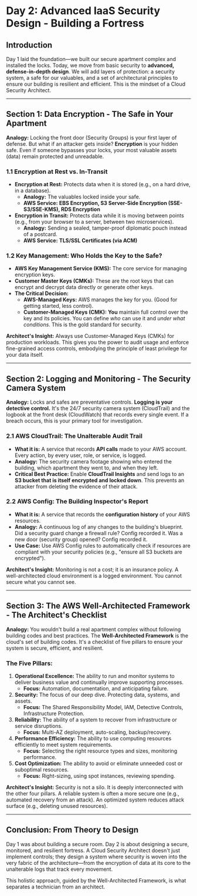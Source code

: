 # Day 2: Advanced IaaS Security Design - Building a Fortress

## Introduction
Day 1 laid the foundation—we built our secure apartment complex and installed the locks. Today, we move from basic security to **advanced, defense-in-depth design**. We will add layers of protection: a security system, a safe for our valuables, and a set of architectural principles to ensure our building is resilient and efficient. This is the mindset of a Cloud Security Architect.

---
## Section 1: Data Encryption - The Safe in Your Apartment
**Analogy:** Locking the front door (Security Groups) is your first layer of defense. But what if an attacker gets inside? **Encryption** is your hidden safe. Even if someone bypasses your locks, your most valuable assets (data) remain protected and unreadable.

### 1.1 Encryption at Rest vs. In-Transit
*   **Encryption at Rest:** Protects data when it is stored (e.g., on a hard drive, in a database).
    *   **Analogy:** The valuables locked inside your safe.
    *   **AWS Service:** **EBS Encryption, S3 Server-Side Encryption (SSE-S3/SSE-KMS), RDS Encryption**
*   **Encryption in Transit:** Protects data while it is moving between points (e.g., from your browser to a server, between two microservices).
    *   **Analogy:** Sending a sealed, tamper-proof diplomatic pouch instead of a postcard.
    *   **AWS Service:** **TLS/SSL Certificates (via ACM)**

### 1.2 Key Management: Who Holds the Key to the Safe?
*   **AWS Key Management Service (KMS):** The core service for managing encryption keys.
*   **Customer Master Keys (CMKs):** These are the root keys that can encrypt and decrypt data directly or generate other keys.
*   **The Critical Decision:**
    *   **AWS-Managed Keys:** AWS manages the key for you. (Good for getting started, less control).
    *   **Customer-Managed Keys (CMK):** **You** maintain full control over the key and its policies. You can define *who* can use it and *under what conditions*. This is the gold standard for security.

**Architect's Insight:** Always use Customer-Managed Keys (CMKs) for production workloads. This gives you the power to audit usage and enforce fine-grained access controls, embodying the principle of least privilege for your data itself.

---
## Section 2: Logging and Monitoring - The Security Camera System
**Analogy:** Locks and safes are preventative controls. **Logging is your detective control.** It's the 24/7 security camera system (CloudTrail) and the logbook at the front desk (CloudWatch) that records every single event. If a breach occurs, this is your primary tool for investigation.

### 2.1 AWS CloudTrail: The Unalterable Audit Trail
*   **What it is:** A service that records **API calls** made to your AWS account. Every action, by every user, role, or service, is logged.
*   **Analogy:** The security camera footage showing who entered the building, which apartment they went to, and when they left.
*   **Critical Best Practice:** Enable **CloudTrail Insights** and send logs to an **S3 bucket that is itself encrypted and locked down**. This prevents an attacker from deleting the evidence of their attack.

### 2.2 AWS Config: The Building Inspector's Report
*   **What it is:** A service that records the **configuration history** of your AWS resources.
*   **Analogy:** A continuous log of any changes to the building's blueprint. Did a security guard change a firewall rule? Config recorded it. Was a new door (security group) opened? Config recorded it.
*   **Use Case:** Use AWS Config rules to automatically check if resources are compliant with your security policies (e.g., "ensure all S3 buckets are encrypted").

**Architect's Insight:** Monitoring is not a cost; it is an insurance policy. A well-architected cloud environment is a logged environment. You cannot secure what you cannot see.

---
## Section 3: The AWS Well-Architected Framework - The Architect's Checklist
**Analogy:** You wouldn't build a real apartment complex without following building codes and best practices. The **Well-Architected Framework** is the cloud's set of building codes. It's a checklist of five pillars to ensure your system is secure, efficient, and resilient.

### The Five Pillars:
1.  **Operational Excellence:** The ability to run and monitor systems to deliver business value and continually improve supporting processes.
    *   **Focus:** Automation, documentation, and anticipating failure.
2.  **Security:** The focus of our deep dive. Protecting data, systems, and assets.
    *   **Focus:** The Shared Responsibility Model, IAM, Detective Controls, Infrastructure Protection.
3.  **Reliability:** The ability of a system to recover from infrastructure or service disruptions.
    *   **Focus:** Multi-AZ deployment, auto-scaling, backup/recovery.
4.  **Performance Efficiency:** The ability to use computing resources efficiently to meet system requirements.
    *   **Focus:** Selecting the right resource types and sizes, monitoring performance.
5.  **Cost Optimization:** The ability to avoid or eliminate unneeded cost or suboptimal resources.
    *   **Focus:** Right-sizing, using spot instances, reviewing spending.

**Architect's Insight:** Security is not a silo. It is deeply interconnected with the other four pillars. A reliable system is often a more secure one (e.g., automated recovery from an attack). An optimized system reduces attack surface (e.g., deleting unused resources).

---
## Conclusion: From Theory to Design
Day 1 was about building a secure room. Day 2 is about designing a secure, monitored, and resilient fortress. A Cloud Security Architect doesn't just implement controls; they design a system where security is woven into the very fabric of the architecture—from the encryption of data at its core to the unalterable logs that track every movement.

This holistic approach, guided by the Well-Architected Framework, is what separates a technician from an architect.
